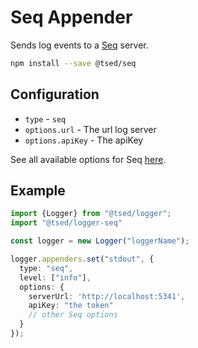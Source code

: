 # Seq Appender

Sends log events to a [Seq](https://www.npmjs.com/package/seq-logging) server.

```bash
npm install --save @tsed/seq
```

## Configuration

* `type` - `seq`
* `options.url` - The url log server
* `options.apiKey` - The apiKey

See all available options for Seq [here](https://www.npmjs.com/package/seq-logging).

## Example

```typescript
import {Logger} from "@tsed/logger";
import "@tsed/logger-seq"

const logger = new Logger("loggerName");

logger.appenders.set("stdout", {
  type: "seq",
  level: ["info"],
  options: {
    serverUrl: 'http://localhost:5341',
    apiKey: "the token"
    // other Seq options
  }
});
```
